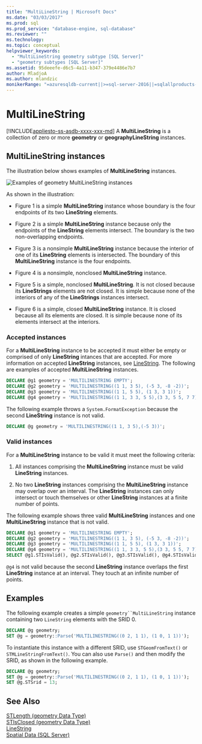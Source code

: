 ```yaml
---
title: "MultiLineString | Microsoft Docs"
ms.date: "03/03/2017"
ms.prod: sql
ms.prod_service: "database-engine, sql-database"
ms.reviewer: ""
ms.technology: 
ms.topic: conceptual
helpviewer_keywords: 
  - "MultiLineString geometry subtype [SQL Server]"
  - "geometry subtypes [SQL Server]"
ms.assetid: 95deeefe-d6c5-4a11-b347-379e4486e7b7
author: MladjoA
ms.author: mlandzic
monikerRange: "=azuresqldb-current||>=sql-server-2016||=sqlallproducts-allversions||>=sql-server-linux-2017||=azuresqldb-mi-current"
---
```

# MultiLineString
[!INCLUDE[appliesto-ss-asdb-xxxx-xxx-md](../../includes/appliesto-ss-asdb-xxxx-xxx-md.md)]
  A **MultiLineString** is a collection of zero or more **geometry** or **geographyLineString** instances.  
  
## MultiLineString instances  
 The illustration below shows examples of **MultiLineString** instances.  
  
 ![Examples of geometry MultiLineString instances](../../relational-databases/spatial/media/multilinestring.gif "Examples of geometry MultiLineString instances")  
  
 As shown in the illustration:  
  
-   Figure 1 is a simple **MultiLineString** instance whose boundary is the four endpoints of its two **LineString** elements.  
  
-   Figure 2 is a simple **MultiLineString** instance because only the endpoints of the **LineString** elements intersect. The boundary is the two non-overlapping endpoints.  
  
-   Figure 3 is a nonsimple **MultiLineString** instance because the interior of one of its **LineString** elements is intersected. The boundary of this **MultiLineString** instance is the four endpoints.  
  
-   Figure 4 is a nonsimple, nonclosed **MultiLineString** instance.  
  
-   Figure 5 is a simple, nonclosed **MultiLineString**. It is not closed because its **LineStrings** elements are not closed. It is simple because none of the interiors of any of the **LineStrings** instances intersect.  
  
-   Figure 6 is a simple, closed **MultiLineString** instance. It is closed because all its elements are closed. It is simple because none of its elements intersect at the interiors.  
  
### Accepted instances  
 For a **MultiLineString** instance to be accepted it must either be empty or comprised of only **LineString** intances that are accepted. For more information on accepted **LineString** instances, see [LineString](../../relational-databases/spatial/linestring.md). The following are examples of accepted **MultiLineString** instances.  
  
```sql  
DECLARE @g1 geometry = 'MULTILINESTRING EMPTY';  
DECLARE @g2 geometry = 'MULTILINESTRING((1 1, 3 5), (-5 3, -8 -2))';  
DECLARE @g3 geometry = 'MULTILINESTRING((1 1, 5 5), (1 3, 3 1))';  
DECLARE @g4 geometry = 'MULTILINESTRING((1 1, 3 3, 5 5),(3 3, 5 5, 7 7))';  
```  
  
The following example throws a `System.FormatException` because the second **LineString** instance is not valid.  
  
```sql  
DECLARE @g geometry = 'MULTILINESTRING((1 1, 3 5),(-5 3))';  
```  
  
### Valid instances  
For a **MultiLineString** instance to be valid it must meet the following criteria:  
  
1.  All instances comprising the **MultiLineString** instance must be valid **LineString** instances.  
  
2.  No two **LineString** instances comprising the **MultiLineString** instance may overlap over an interval. The **LineString** instances can only intersect or touch themselves or other **LineString** instances at a finite number of points.  

The following example shows three valid **MultiLineString** instances and one **MultiLineString** instance that is not valid.  
  
```sql  
DECLARE @g1 geometry = 'MULTILINESTRING EMPTY';  
DECLARE @g2 geometry = 'MULTILINESTRING((1 1, 3 5), (-5 3, -8 -2))';  
DECLARE @g3 geometry = 'MULTILINESTRING((1 1, 5 5), (1 3, 3 1))';  
DECLARE @g4 geometry = 'MULTILINESTRING((1 1, 3 3, 5 5),(3 3, 5 5, 7 7))';  
SELECT @g1.STIsValid(), @g2.STIsValid(), @g3.STIsValid(), @g4.STIsValid();  
```  
  
`@g4` is not valid because the second **LineString** instance overlaps the first **LineString** instance at an interval. They touch at an infinite number of points.  
  
## Examples  
The following example creates a simple `geometry``MultiLineString` instance containing two `LineString` elements with the SRID 0.  
  
```sql  
DECLARE @g geometry;  
SET @g = geometry::Parse('MULTILINESTRING((0 2, 1 1), (1 0, 1 1))');  
```  
  
To instantiate this instance with a different SRID, use `STGeomFromText()` or `STMLineStringFromText()`. You can also use `Parse()` and then modify the SRID, as shown in the following example.  
  
```sql  
DECLARE @g geometry;  
SET @g = geometry::Parse('MULTILINESTRING((0 2, 1 1), (1 0, 1 1))');  
SET @g.STSrid = 13;  
```  
  
## See Also  
 [STLength &#40;geometry Data Type&#41;](../../t-sql/spatial-geometry/stlength-geometry-data-type.md)   
 [STIsClosed &#40;geometry Data Type&#41;](../../t-sql/spatial-geometry/stisclosed-geometry-data-type.md)   
 [LineString](../../relational-databases/spatial/linestring.md)   
 [Spatial Data &#40;SQL Server&#41;](../../relational-databases/spatial/spatial-data-sql-server.md)  
  
  
